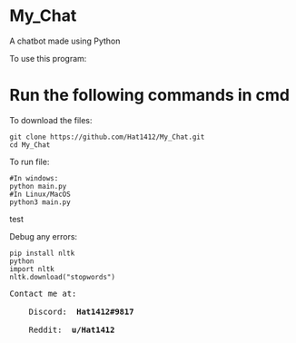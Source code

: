 # My_Chat
A chatbot made using Python

To use this program:

<strong> <h1> Run the following commands in cmd </h1> </strong>

To download the files:
  ```
  git clone https://github.com/Hat1412/My_Chat.git
  cd My_Chat
  ```
To run file:
  ```
  #In windows:
  python main.py
  #In Linux/MacOS
  python3 main.py
  ```
  test
  
 Debug any errors:
  ```
  pip install nltk
  python
  import nltk
  nltk.download("stopwords")
  ```
  
<pre>
Contact me at: </br>
    Discord: <strong> Hat1412#9817 </strong> </br>
    Reddit: <strong> u/Hat1412 </strong>
</pre>
